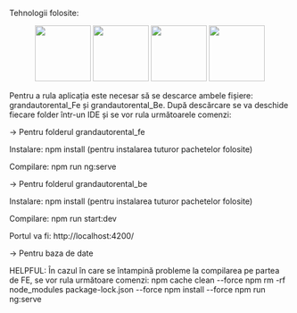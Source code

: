 Tehnologii folosite:

<p align="center">
<img src="https://angular.io/assets/images/logos/angular/angular.svg" width="100px" height="100px" >
<img src="https://upload.wikimedia.org/wikipedia/commons/d/d9/Node.js_logo.svg" width="100px" height="100px" >
<img src="https://upload.wikimedia.org/wikipedia/commons/6/61/HTML5_logo_and_wordmark.svg" width="100px" height="100px" >
<img src="https://upload.wikimedia.org/wikipedia/commons/d/d5/CSS3_logo_and_wordmark.svg" width="100px" height="100px" >
</p>

Pentru a rula aplicația este necesar să se descarce ambele fișiere: grandautorental_Fe și grandautorental_Be. 
După descărcare se va deschide fiecare folder într-un IDE și se vor rula următoarele comenzi:

-> Pentru folderul grandautorental_fe

Instalare:  npm install  (pentru instalarea tuturor pachetelor folosite)

Compilare:  npm run ng:serve


-> Pentru folderul grandautorental_be

Instalare: npm install  (pentru instalarea tuturor pachetelor folosite)

Compilare: npm run start:dev

Portul va fi: http://localhost:4200/


-> Pentru baza de date


HELPFUL:
În cazul în care se întampină probleme la compilarea pe partea de FE, se vor rula următoare comenzi:
npm cache clean --force
npm rm -rf node_modules package-lock.json --force
npm install --force
npm run ng:serve
